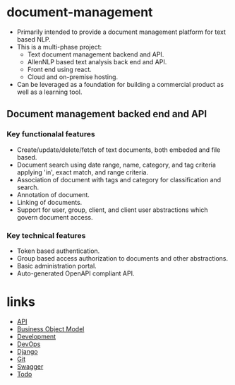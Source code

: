 # document-management
* Primarily intended to provide a document management platform for text based NLP.
* This is a multi-phase project:
  - Text document management backend and API.
  - AllenNLP based text analysis back end and API.
  - Front end using react.
  - Cloud and on-premise hosting.
* Can be leveraged as a foundation for building a commercial product as well as a learning tool.

## Document management backed end and API

### Key functionalal features
* Create/update/delete/fetch of text documents, both embeded and file based.
* Document search using date range, name, category, and tag criteria applying 'in', exact match, and range criteria.
* Association of document with tags and category for classification and search.
* Annotation of document.
* Linking of documents.
* Support for user, group, client, and client user abstractions which govern
  document access.

### Key technical features
* Token based authentication.
* Group based access authorization to documents and other abstractions.
* Basic administration portal.
* Auto-generated OpenAPI compliant API.


# links
* [API](./docs/api.md)
* [Business Object Model](./docs/bom.md)
* [Development](./docs/develop.md)
* [DevOps](./docs/devops.md)
* [Django](./docs/django.md)
* [Git](./docs/git.md)
* [Swagger](./docs/swagger.md)
* [Todo](./docs/todo.md)